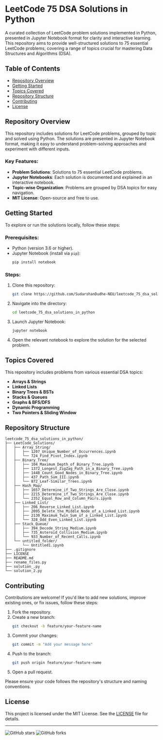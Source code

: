 # LeetCode 75 DSA Solutions in Python

A curated collection of LeetCode problem solutions implemented in Python, presented in Jupyter Notebook format for clarity and interactive learning. This repository aims to provide well-structured solutions to 75 essential LeetCode problems, covering a range of topics crucial for mastering Data Structures and Algorithms (DSA).

## Table of Contents

- [Repository Overview](#repository-overview)
- [Getting Started](#getting-started)
- [Topics Covered](#topics-covered)
- [Repository Structure](#repository-structure)
- [Contributing](#contributing)
- [License](#license)

## Repository Overview

This repository includes solutions for LeetCode problems, grouped by topic and solved using Python. The solutions are presented in Jupyter Notebook format, making it easy to understand problem-solving approaches and experiment with different inputs.

### Key Features:

- **Problem Solutions**: Solutions to 75 essential LeetCode problems.
- **Jupyter Notebooks**: Each solution is documented and explained in an interactive notebook.
- **Topic-wise Organization**: Problems are grouped by DSA topics for easy navigation.
- **MIT License**: Open-source and free to use.

## Getting Started

To explore or run the solutions locally, follow these steps:

### Prerequisites:

- Python (version 3.6 or higher).
- Jupyter Notebook (install via `pip`):
  ```sh
  pip install notebook
  ```

### Steps:

1. Clone this repository:
   ```sh
   git clone https://github.com/SudarshanDudhe-NEU/leetcode_75_dsa_solutions_in_python.git
   ```
2. Navigate into the directory:
   ```sh
   cd leetcode_75_dsa_solutions_in_python
   ```
3. Launch Jupyter Notebook:
   ```sh
   jupyter notebook
   ```
4. Open the relevant notebook to explore the solution for the selected problem.

## Topics Covered

This repository includes problems from various essential DSA topics:

- **Arrays & Strings**
- **Linked Lists**
- **Binary Trees & BSTs**
- **Stacks & Queues**
- **Graphs & BFS/DFS**
- **Dynamic Programming**
- **Two Pointers & Sliding Window**

## Repository Structure

```
leetcode_75_dsa_solutions_in_python/
├── LeetCode_Solutions/
│   ├── Array_String/
│   │   ├── 1207_Unique_Number_of_Occurrences.ipynb
│   │   └── 724_Find_Pivot_Index.ipynb
│   ├── Binary_Tree/
│   │   ├── 104_Maximum_Depth_of_Binary_Tree.ipynb
│   │   ├── 1372_Longest_ZigZag_Path_in_a_Binary_Tree.ipynb
│   │   ├── 1448_Count_Good_Nodes_in_Binary_Tree.ipynb
│   │   ├── 437_Path_Sum_III.ipynb
│   │   └── 872_Leaf-Similar_Trees.ipynb
│   ├── Hash_Map/
│   │   ├── 1657_Determine_if_Two_Strings_Are_Close.ipynb
│   │   ├── 2215_Determine_if_Two_Strings_Are_Close.ipynb
│   │   └── 2352_Equal_Row_and_Column_Pairs.ipynb
│   ├── Linked_List/
│   │   ├── 206_Reverse_Linked_List.ipynb
│   │   ├── 2095_Delete_the_Middle_Node_of_a_Linked_List.ipynb
│   │   ├── 2130_Maximum_Twin_Sum_of_a_Linked_List.ipynb
│   │   └── 328_Odd_Even_Linked_List.ipynb
│   ├── Stack_Queue/
│   │   ├── 394_Decode_String_Medium.ipynb
│   │   ├── 735_Asteroid_Collision_Medium.ipynb
│   │   └── 933_Number_of_Recent_Calls.ipynb
│   └── untitled_folder/
│       └── Untitled1.ipynb
├── .gitignore
├── LICENSE
├── README.md
├── rename_files.py
├── solution_.py
└── solution_2.py
```

## Contributing

Contributions are welcome! If you'd like to add new solutions, improve existing ones, or fix issues, follow these steps:

1. Fork the repository.
2. Create a new branch:
   ```sh
   git checkout -b feature/your-feature-name
   ```
3. Commit your changes:
   ```sh
   git commit -m "Add your message here"
   ```
4. Push to the branch:
   ```sh
   git push origin feature/your-feature-name
   ```
5. Open a pull request.

Please ensure your code follows the repository's structure and naming conventions.

## License

This project is licensed under the MIT License. See the [LICENSE](LICENSE) file for details.

---

![GitHub stars](https://img.shields.io/github/stars/SudarshanDudhe-NEU/leetcode_75_dsa_solutions_in_python?style=social)
![GitHub forks](https://img.shields.io/github/forks/SudarshanDudhe-NEU/leetcode_75_dsa_solutions_in_python?style=social)
